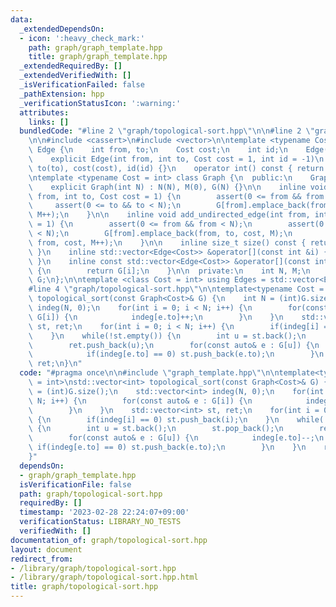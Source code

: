 ```yaml
---
data:
  _extendedDependsOn:
  - icon: ':heavy_check_mark:'
    path: graph/graph_template.hpp
    title: graph/graph_template.hpp
  _extendedRequiredBy: []
  _extendedVerifiedWith: []
  _isVerificationFailed: false
  _pathExtension: hpp
  _verificationStatusIcon: ':warning:'
  attributes:
    links: []
  bundledCode: "#line 2 \"graph/topological-sort.hpp\"\n\n#line 2 \"graph/graph_template.hpp\"\
    \n\n#include <cassert>\n#include <vector>\n\ntemplate <typename Cost = int> struct\
    \ Edge {\n    int from, to;\n    Cost cost;\n    int id;\n    Edge() = default;\n\
    \    explicit Edge(int from, int to, Cost cost = 1, int id = -1)\n        : from(from),\
    \ to(to), cost(cost), id(id) {}\n    operator int() const { return to; }\n};\n\
    \ntemplate <typename Cost = int> class Graph {\n  public:\n    Graph() = default;\n\
    \    explicit Graph(int N) : N(N), M(0), G(N) {}\n\n    inline void add_directed_edge(int\
    \ from, int to, Cost cost = 1) {\n        assert(0 <= from && from < N);\n   \
    \     assert(0 <= to && to < N);\n        G[from].emplace_back(from, to, cost,\
    \ M++);\n    }\n\n    inline void add_undirected_edge(int from, int to, Cost cost\
    \ = 1) {\n        assert(0 <= from && from < N);\n        assert(0 <= to && to\
    \ < N);\n        G[from].emplace_back(from, to, cost, M);\n        G[to].emplace_back(to,\
    \ from, cost, M++);\n    }\n\n    inline size_t size() const { return G.size();\
    \ }\n    inline std::vector<Edge<Cost>> &operator[](const int &i) { return G[i];\
    \ }\n    inline const std::vector<Edge<Cost>> &operator[](const int &i) const\
    \ {\n        return G[i];\n    }\n\n  private:\n    int N, M;\n    std::vector<std::vector<Edge<Cost>>>\
    \ G;\n};\n\ntemplate <class Cost = int> using Edges = std::vector<Edge<Cost>>;\n\
    #line 4 \"graph/topological-sort.hpp\"\n\ntemplate<typename Cost = int>\nstd::vector<int>\
    \ topological_sort(const Graph<Cost>& G) {\n    int N = (int)G.size();\n    std::vector<int>\
    \ indeg(N, 0);\n    for(int i = 0; i < N; i++) {\n        for(const auto& e :\
    \ G[i]) {\n            indeg[e.to]++;\n        }\n    }\n    std::vector<int>\
    \ st, ret;\n    for(int i = 0; i < N; i++) {\n        if(indeg[i] == 0) st.push_back(i);\n\
    \    }\n    while(!st.empty()) {\n        int u = st.back();\n        st.pop_back();\n\
    \        ret.push_back(u);\n        for(const auto& e : G[u]) {\n            indeg[e.to]--;\n\
    \            if(indeg[e.to] == 0) st.push_back(e.to);\n        }\n    }\n    return\
    \ ret;\n}\n"
  code: "#pragma once\n\n#include \"graph_template.hpp\"\n\ntemplate<typename Cost\
    \ = int>\nstd::vector<int> topological_sort(const Graph<Cost>& G) {\n    int N\
    \ = (int)G.size();\n    std::vector<int> indeg(N, 0);\n    for(int i = 0; i <\
    \ N; i++) {\n        for(const auto& e : G[i]) {\n            indeg[e.to]++;\n\
    \        }\n    }\n    std::vector<int> st, ret;\n    for(int i = 0; i < N; i++)\
    \ {\n        if(indeg[i] == 0) st.push_back(i);\n    }\n    while(!st.empty())\
    \ {\n        int u = st.back();\n        st.pop_back();\n        ret.push_back(u);\n\
    \        for(const auto& e : G[u]) {\n            indeg[e.to]--;\n           \
    \ if(indeg[e.to] == 0) st.push_back(e.to);\n        }\n    }\n    return ret;\n\
    }"
  dependsOn:
  - graph/graph_template.hpp
  isVerificationFile: false
  path: graph/topological-sort.hpp
  requiredBy: []
  timestamp: '2023-02-28 22:24:07+09:00'
  verificationStatus: LIBRARY_NO_TESTS
  verifiedWith: []
documentation_of: graph/topological-sort.hpp
layout: document
redirect_from:
- /library/graph/topological-sort.hpp
- /library/graph/topological-sort.hpp.html
title: graph/topological-sort.hpp
---
```

